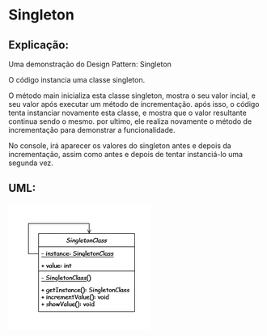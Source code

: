 # Singleton
## Explicação:
Uma demonstração do Design Pattern: Singleton

O código instancia uma classe singleton.

O método main inicializa esta classe singleton, mostra o seu valor incial,
e seu valor após executar um método de incrementação. após isso, o código tenta instanciar
novamente esta classe, e mostra que o valor resultante continua sendo o mesmo.
por ultimo, ele realiza novamente o método de incrementação para demonstrar a funcionalidade.

No console, irá aparecer os valores do singleton antes e depois da incrementação,
assim como antes e depois de tentar instanciá-lo uma segunda vez.

## UML:
<img src="./Singleton UML.png" alt="UML Class Diagram">